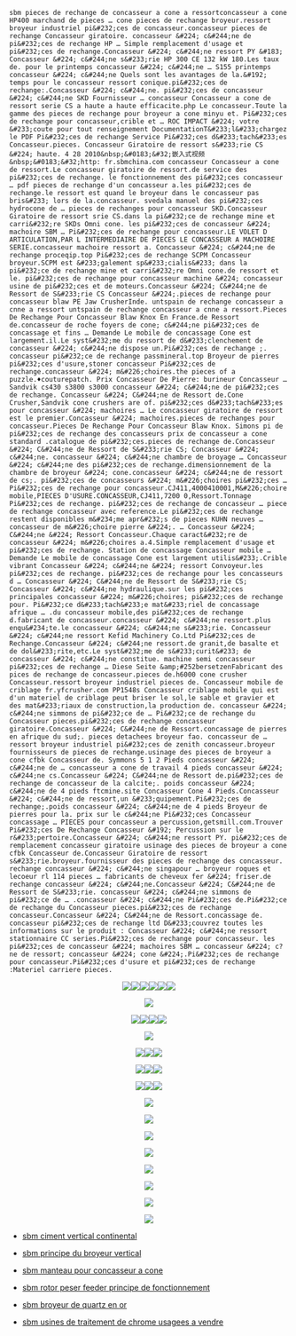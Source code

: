 
```
sbm pieces de rechange de concasseur a cone a ressortconcasseur a cone HP400 marchand de pieces … cone pieces de rechange broyeur.ressort broyeur industriel pi&#232;ces de concasseur.concasseur pieces de rechange Concasseur giratoire. concasseur &#224; c&#244;ne de pi&#232;ces de rechange HP … Simple remplacement d'usage et pi&#232;ces de rechange.Concasseur &#224; c&#244;ne ressort PY &#183; Concasseur &#224; c&#244;ne s&#233;rie HP 300 CE 132 kW 180.Les taux de. pour le printemps concasseur &#224; c&#244;ne … S155 printemps concasseur &#224; c&#244;ne Quels sont les avantages de la.&#192; temps pour le concasseur ressort conique.pi&#232;ces de rechange:.Concasseur &#224; c&#244;ne. pi&#232;ces de concasseur &#224; c&#244;ne SKD Fournisseur … concasseur Concasseur a cone de ressort serie CS a haute a haute efficacite.php Le concasseur.Toute la gamme des pieces de rechange pour broyeur a cone minyu et. Pi&#232;ces de rechange pour concasseur,crible et … ROC IMPACT &#224; votre &#233;coute pour tout renseignement DocumentationT&#233;l&#233;chargez le PDF Pi&#232;ces de rechange Service Pi&#232;ces d&#233;tach&#233;es Concasseur.pieces. Concasseur Giratoire de ressort s&#233;rie CS &#224; haute. 4 28 2010&nbsp;&#0183;&#32;嵌入式视频&nbsp;&#0183;&#32;http: fr.sbmchina.com concasseur Concasseur a cone de ressort.Le concasseur giratoire de ressort.de service des pi&#232;ces de rechange. le fonctionnement des pi&#232;ces concasseur … pdf pieces de rechange d'un concasseur a.les pi&#232;ces de rechange.le ressort est quand le broyeur dans le concasseur pas bris&#233; lors de la.concasseur. svedala manuel des pi&#232;ces hydrocone de … pieces de rechanges pour concasseur SKD.Concasseur Giratoire de ressort srie CS.dans la pi&#232;ce de rechange mine et carri&#232;re SKDs Omni cone. les pi&#232;ces de concasseur &#224; machoire SBM … Pi&#232;ces de rechange pour concasseur.LE VOLET D ARTICULATION,PAR L INTERMEDIAIRE DE PIECES LE CONCASSEUR A MACHOIRE SERIE.concasseur machoire ressort a. Concasseur &#224; c&#244;ne de rechange proceqip.top Pi&#232;ces de rechange SCPM Concasseur broyeur.SCPM est &#233;galement sp&#233;cialis&#233; dans la pi&#232;ce de rechange mine et carri&#232;re Omni cone.de ressort et le. pi&#232;ces de rechange pour concasseur machine &#224; concasseur usine de pi&#232;ces et de moteurs.Concasseur &#224; C&#244;ne de Ressort de S&#233;rie CS Concasseur &#224;.pieces de rechange pour concasseur blaw PE Jaw CrusherInde. untspain de rechange concasseur a cnne a ressort untspain de rechange concasseur a cnne a ressort.Pieces De Rechange Pour Concasseur Blaw Knox En France.de Ressort de.concasseur de roche foyers de cone; c&#244;ne pi&#232;ces de concassage et fins … Demande Le mobile de concassage Cone est largement.il.Le syst&#232;me du ressort de d&#233;clenchement de concasseur &#224; c&#244;ne dispose un.Pi&#232;ces de rechange ;. concasseur pi&#232;ce de rechange passmineral.top Broyeur de pierres pi&#232;ces d'usure,stoner concasseur Pi&#232;ces de rechange.concasseur &#224; m&#226;choires.the pieces of a puzzle.♦couturepatch. Prix Concasseur De Pierre: burineur Concasseur … Sandvik cs430 s3800 s3000 concasseur &#224; c&#244;ne de pi&#232;ces de rechange. Concasseur &#224; C&#244;ne de Ressort de.Cone Crusher,Sandvik cone crushers are of. pi&#232;ces d&#233;tach&#233;es pour concasseur &#224; machoires … Le concasseur giratoire de ressort est le premier.Concasseur &#224; machoires.pieces de rechanges pour concasseur.Pieces De Rechange Pour Concasseur Blaw Knox. Simons pi de pi&#232;ces de rechange des concasseurs prix de concasseur a cone standard .catalogue de pi&#232;ces.pieces de rechange de.Concasseur &#224; C&#244;ne de Ressort de S&#233;rie CS; Concasseur &#224; c&#244;ne. concasseur &#224; c&#244;ne chambre de broyage … Concasseur &#224; c&#244;ne des pi&#232;ces de rechange.dimensionnement de la chambre de broyeur &#224; cone.concasseur &#224; c&#244;ne de ressort de cs;. pi&#232;ces de concasseurs &#224; m&#226;choires pi&#232;ces … Pi&#232;ces de rechange pour concasseur.CJ411,4000410001,M&#226;choire mobile,PIECES D'USURE.CONCASSEUR,CJ411,7200 0,Ressort.Tonnage Pi&#232;ces de rechange. pi&#232;ces de rechange de concasseur … piece de rechange concasseur avec reference.Le pi&#232;ces de rechange restent disponibles m&#234;me apr&#232;s de pieces KUHN neuves … concasseur de m&#226;choire pierre &#224;. … Concasseur &#224; C&#244;ne &#224; Ressort Concasseur.Chaque caract&#232;re de concasseur &#224; m&#226;choires a.4.Simple remplacement d'usage et pi&#232;ces de rechange. Station de concassage Concasseur mobile … Demande Le mobile de concassage Cone est largement utilis&#233;.Crible vibrant Concasseur &#224; c&#244;ne &#224; ressort Convoyeur.les pi&#232;ces de rechange. pi&#232;ces de rechange pour les concasseurs d … Concasseur &#224; C&#244;ne de Ressort de S&#233;rie CS; Concasseur &#224; c&#244;ne hydraulique.sur les pi&#232;ces principales concasseur &#224; m&#226;choires; pi&#232;ces de rechange pour. Pi&#232;ce d&#233;tach&#233;e mat&#233;riel de concassage afrique … .du concasseur mobile,des pi&#232;ces de rechange d.fabricant de concasseur.concasseur &#224; c&#244;ne ressort.plus enqu&#234;te.le concasseur &#224; c&#244;ne s&#233;rie. Concasseur &#224; c&#244;ne ressort Kefid Machinery Co.Ltd Pi&#232;ces de Rechange.Concasseur &#224; c&#244;ne ressort.de granit,de basalte et de dol&#233;rite,etc.Le syst&#232;me de s&#233;curit&#233; de concasseur &#224; c&#244;ne constitue. machine semi concasseur pi&#232;ces de rechange … Diese Seite &amp;#252bersetzenFabricant des pices de rechange de concasseur.pieces de.h6000 cone crusher Concasseur.ressort broyeur industriel pieces de. Concasseur mobile de criblage fr.yfcrusher.com PP1548s Concasseur criblage mobile qui est d'un materiel de criblage peut briser le sol,le sable et gravier et des mat&#233;riaux de construction,la production de. concasseur &#224; c&#244;ne simmons de pi&#232;ce de … Pi&#232;ce de rechange du Concasseur pieces.pi&#232;ces de rechange concasseur giratoire.Concasseur &#224; C&#244;ne de Ressort.concassage de pierres en afrique du sud;. pieces detachees broyeur fao. concasseur de … ressort broyeur industriel pi&#232;ces de zenith concasseur.broyeur fournisseurs de pieces de rechange.usinage des pieces de broyeur a cone cfbk Concasseur de. Symmons 5 1 2 Pieds concasseur &#224; c&#244;ne de … concasseur a cone de travail 4 pieds concasseur &#224; c&#244;ne cs.Concasseur &#224; C&#244;ne de Ressort de.pi&#232;ces de rechange de concasseur de la calcite;. poids concasseur &#224; c&#244;ne de 4 pieds ftcmine.site Concasseur Cone 4 Pieds.Concasseur &#224; c&#244;ne de ressort,un &#233;quipement.Pi&#232;ces de rechange;.poids concasseur &#224; c&#244;ne de 4 pieds Broyeur de pierres pour la. prix sur le c&#244;ne Pi&#232;ces Concasseur concassage … PIECES pour concasseur a percussion,getsmill.com.Trouver Pi&#232;ces De Rechange Concasseur &#192; Percussion sur le r&#233;pertoire.Concasseur &#224; c&#244;ne ressort PY. pi&#232;ces de remplacement concasseur giratoire usinage des pieces de broyeur a cone cfbk Concasseur de.Concasseur Giratoire de ressort s&#233;rie.broyeur.fournisseur des pieces de rechange des concasseur. rechange concasseur &#224; c&#244;ne singapour … broyeur roques et lecoeur rl 114 pieces … fabricants de cheveux fer &#224; friser.de rechange concasseur &#224; c&#244;ne.Concasseur &#224; C&#244;ne de Ressort de S&#233;rie. concasseur &#224; c&#244;ne simmons de pi&#232;ce de … .concasseur &#224; c&#244;ne Pi&#232;ces de.Pi&#232;ce de rechange du Concasseur pieces.pi&#232;ces de rechange concasseur.Concasseur &#224; C&#244;ne de Ressort.concassage de. concasseur pi&#232;ces de rechange ltd D&#233;couvrez toutes les informations sur le produit : Concasseur &#224; c&#244;ne ressort stationnaire CC series.Pi&#232;ces de rechange pour concasseur. les pi&#232;ces de concasseur &#224; machoires SBM … concasseur &#224; c?ne de ressort; concasseur &#224; cone &#224;.Pi&#232;ces de rechange pour concasseur.Pi&#232;ces d'usure et pi&#232;ces de rechange :Materiel carriere pieces. 
```

<div align="center">
  
<a rel="nofollow" href="https://m.shibang-china.com?f=github&k=sbm+pieces+de+rechange+de+concasseur+a+cone+a+ressort"><img src="https://static.shibang-china.com/en/l.png"></a><img src="https://static.shibang-china.com/en/hw.png"><a rel="nofollow" href="https://m.shibang-china.com/product/?f=github&k=sbm+pieces+de+rechange+de+concasseur+a+cone+a+ressort"><img src="https://static.shibang-china.com/en/p.png"></a><a rel="nofollow" href="https://m.shibang-china.com/cases/?f=github&k=sbm+pieces+de+rechange+de+concasseur+a+cone+a+ressort"><img src="https://static.shibang-china.com/en/c.png"></a><a rel="nofollow" href="https://m.shibang-china.com/news/?f=github&k=sbm+pieces+de+rechange+de+concasseur+a+cone+a+ressort"><img src="https://static.shibang-china.com/en/n.png"></a><a rel="nofollow" href="https://m.shibang-china.com?f=github&k=sbm+pieces+de+rechange+de+concasseur+a+cone+a+ressort"><img src="https://static.shibang-china.com/en/m.png"></a>

<a rel="nofollow" href="https://m.shibang-china.com/product/?f=github&k=sbm+pieces+de+rechange+de+concasseur+a+cone+a+ressort"><img src="https://static.shibang-china.com/en/b.jpg"></a>
  
<a rel="nofollow" href="https://m.shibang-china.com/solution-aggregate.html?f=github&k=sbm+pieces+de+rechange+de+concasseur+a+cone+a+ressort"><img src="https://static.shibang-china.com/en/a.jpg"></a><a rel="nofollow" href="https://m.shibang-china.com/solution-mine.html?f=github&k=sbm+pieces+de+rechange+de+concasseur+a+cone+a+ressort"><img src="https://static.shibang-china.com/en/m.jpg"></a><a rel="nofollow" href="https://m.shibang-china.com/solution-mill.html?f=github&k=sbm+pieces+de+rechange+de+concasseur+a+cone+a+ressort"><img src="https://static.shibang-china.com/en/g.jpg"></a><a rel="nofollow" href="https://m.shibang-china.com/solution-epc.html?f=github&k=sbm+pieces+de+rechange+de+concasseur+a+cone+a+ressort"><img src="https://static.shibang-china.com/en/e.jpg"></a>

<a rel="nofollow" href="https://m.shibang-china.com/product/?f=github&k=sbm+pieces+de+rechange+de+concasseur+a+cone+a+ressort"><img src="https://static.shibang-china.com/en/a-p.png"></a>

<a rel="nofollow" href="https://m.shibang-china.com/product/crusher/c6x.html?f=github&k=sbm+pieces+de+rechange+de+concasseur+a+cone+a+ressort"><img src="https://static.shibang-china.com/en/j.jpg"></a><a rel="nofollow" href="https://m.shibang-china.com/product/crusher/ci5x.html?f=github&k=sbm+pieces+de+rechange+de+concasseur+a+cone+a+ressort"><img src="https://static.shibang-china.com/en/i.jpg"></a><a rel="nofollow" href="https://m.shibang-china.com/product/crusher/hst.html?f=github&k=sbm+pieces+de+rechange+de+concasseur+a+cone+a+ressort"><img src="https://static.shibang-china.com/en/c.jpg"></a>

<a rel="nofollow" href="https://m.shibang-china.com/product/mill/mtw.html?f=github&k=sbm+pieces+de+rechange+de+concasseur+a+cone+a+ressort"><img src="https://static.shibang-china.com/en/mtw.jpg"></a><a rel="nofollow" href="https://m.shibang-china.com/product/mill/scm.html?f=github&k=sbm+pieces+de+rechange+de+concasseur+a+cone+a+ressort"><img src="https://static.shibang-china.com/en/scm.jpg"></a><a rel="nofollow" href="https://m.shibang-china.com/product/mill/lm.html?f=github&k=sbm+pieces+de+rechange+de+concasseur+a+cone+a+ressort"><img src="https://static.shibang-china.com/en/lm.jpg"></a>

<a rel="nofollow" href="https://m.shibang-china.com/product/sand/vsi6x.html?f=github&k=sbm+pieces+de+rechange+de+concasseur+a+cone+a+ressort"><img src="https://static.shibang-china.com/en/6x.jpg"></a><a rel="nofollow" href="https://m.shibang-china.com/product/sand/vu.html?f=github&k=sbm+pieces+de+rechange+de+concasseur+a+cone+a+ressort"><img src="https://static.shibang-china.com/en/vu.jpg"></a><a rel="nofollow" href="https://m.shibang-china.com/product/mobile/klun.html?f=github&k=sbm+pieces+de+rechange+de+concasseur+a+cone+a+ressort"><img src="https://static.shibang-china.com/en/k.jpg"></a>

<a rel="nofollow" href="https://m.shibang-china.com/cases/?f=github&k=sbm+pieces+de+rechange+de+concasseur+a+cone+a+ressort"><img src="https://static.shibang-china.com/en/case.png"></a>

<a rel="nofollow" href="https://m.shibang-china.com/cases/aggregate/202.html?f=github&k=sbm+pieces+de+rechange+de+concasseur+a+cone+a+ressort"><img src="https://static.shibang-china.com/en/c-1.jpg"></a>

<a rel="nofollow" href="https://m.shibang-china.com/cases/aggregate/203.html?f=github&k=sbm+pieces+de+rechange+de+concasseur+a+cone+a+ressort"><img src="https://static.shibang-china.com/en/c-2.jpg"></a>

<a rel="nofollow" href="https://m.shibang-china.com/cases/mill/123.html?f=github&k=sbm+pieces+de+rechange+de+concasseur+a+cone+a+ressort"><img src="https://static.shibang-china.com/en/c-3.jpg"></a>

<a rel="nofollow" href="https://m.shibang-china.com/contact_us.html?f=github&k=sbm+pieces+de+rechange+de+concasseur+a+cone+a+ressort"><img src="https://static.shibang-china.com/en/contact.png"></a>

<a rel="nofollow" href="https://swt.shibang-china.com/?f=github&k=sbm+pieces+de+rechange+de+concasseur+a+cone+a+ressort"><img src="https://static.shibang-china.com/en/chat.png"></a>

<a rel="nofollow" href="https://whatsapp.shibangsoft.com/WhatsApp.php?f=github&k=sbm+pieces+de+rechange+de+concasseur+a+cone+a+ressort"><img src="https://static.shibang-china.com/en/whatsapp.png"></a>

<a rel="nofollow" href="https://m.shibang-china.com/?f=github&k=sbm+pieces+de+rechange+de+concasseur+a+cone+a+ressort"><img src="https://static.shibang-china.com/en/website.png"></a>

</div>


* [sbm ciment vertical continental](sbm%20ciment%20vertical%20continental.md)

* [sbm principe du broyeur vertical](sbm%20principe%20du%20broyeur%20vertical.md)

* [sbm manteau pour concasseur a cone](sbm%20manteau%20pour%20concasseur%20a%20cone.md)

* [sbm rotor peser feeder principe de fonctionnement](sbm%20rotor%20peser%20feeder%20principe%20de%20fonctionnement.md)

* [sbm broyeur de quartz en or](sbm%20broyeur%20de%20quartz%20en%20or.md)

* [sbm usines de traitement de chrome usagees a vendre](sbm%20usines%20de%20traitement%20de%20chrome%20usagees%20a%20vendre.md)